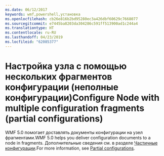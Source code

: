 ```yaml
---
ms.date: 06/12/2017
keywords: wmf,powershell,установка
ms.openlocfilehash: cb26e816b2bd95280ec3a426dbf60629c7668077
ms.sourcegitcommit: e7445ba8203da304286c591ff513900ad1c244a4
ms.translationtype: HT
ms.contentlocale: ru-RU
ms.lasthandoff: 04/23/2019
ms.locfileid: "62085377"
---
```

# <a name="configure-node-with-multiple-configuration-fragments-partial-configurations"></a><span data-ttu-id="163c1-102">Настройка узла с помощью нескольких фрагментов конфигурации (неполные конфигурации)</span><span class="sxs-lookup"><span data-stu-id="163c1-102">Configure Node with multiple configuration fragments (partial configurations)</span></span>

<span data-ttu-id="163c1-103">WMF 5.0 помогает доставлять документы конфигурации на узел фрагментами.</span><span class="sxs-lookup"><span data-stu-id="163c1-103">WMF 5.0 helps you deliver configuration documents to a node in fragments.</span></span> <span data-ttu-id="163c1-104">Дополнительные сведения см. в разделе [Частичные конфигурации](https://msdn.microsoft.com/powershell/dsc/partialconfigs).</span><span class="sxs-lookup"><span data-stu-id="163c1-104">For more information, see [Partial configurations](https://msdn.microsoft.com/powershell/dsc/partialconfigs).</span></span>
